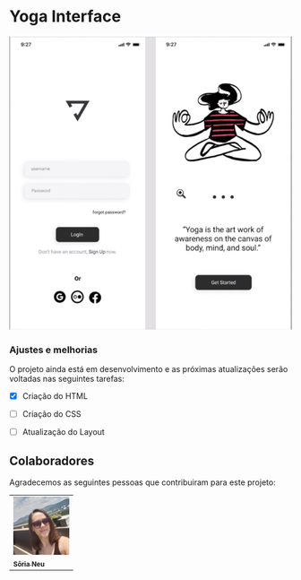 # Yoga Interface



<img src="./assets/Yoga.png" alt="logo yoga">

### Ajustes e melhorias

O projeto ainda está em desenvolvimento e as próximas atualizações serão voltadas nas seguintes tarefas:

- [x] Criação do HTML

- [ ] Criação do CSS

- [ ] Atualização do Layout


## Colaboradores

Agradecemos as seguintes pessoas que contribuiram para este projeto:

<table>
<tr>
<td aling="center">
<a href="#">
<img src="./assets/imagem_soria.jpeg" width="100px;" alt="Foto Sôria"/><br>
<sub>
<b>Sôria Neu</b>
</sub>
</a>
</td>
</tr>
</table>
